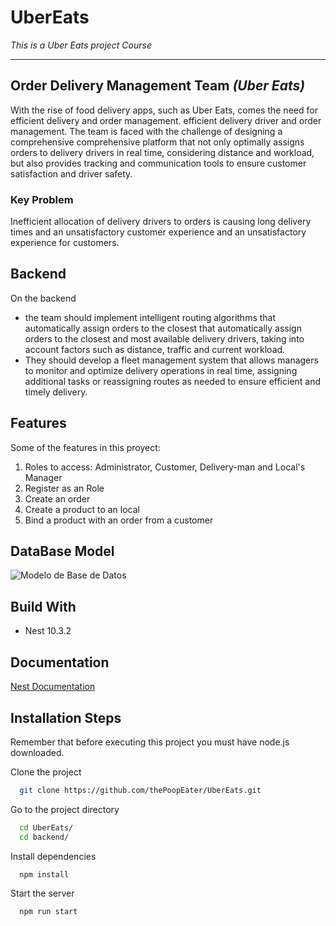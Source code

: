 # UberEats
_This is a Uber Eats project Course_
___________________________________
## Order Delivery Management Team *(Uber Eats)*
With the rise of food delivery apps, such as Uber Eats, comes the need for efficient delivery and order management. 
efficient delivery driver and order management. The team is faced with the challenge of designing a comprehensive 
comprehensive platform that not only optimally assigns orders to delivery drivers in real time, considering distance and workload, but also provides tracking and communication tools to ensure customer satisfaction and driver safety.

### **Key Problem** 
Inefficient allocation of delivery drivers to orders is causing long delivery times and an unsatisfactory customer experience and an unsatisfactory experience for customers.

## Backend
On the backend 
- the team should implement intelligent routing algorithms that automatically assign orders to the closest that automatically assign orders to the closest and most available delivery drivers, taking into account factors such as distance, traffic and current workload.
- They should develop a fleet management system that allows managers to monitor and optimize delivery operations in real time, assigning additional tasks or reassigning routes as needed to ensure efficient and timely delivery.

## Features
Some of the features in this proyect:

1. Roles to access: Administrator, Customer, Delivery-man and Local's Manager
2. Register as an Role
3. Create an order
4. Create a product to an local
5. Bind a product with an order from a customer

## DataBase Model
![Modelo de Base de Datos](https://github.com/thePoopEater/UberEats/assets/106935477/8b853cdd-b270-4047-9eb9-eb9b00a4c31f)

## Build With
- Nest 10.3.2

## Documentation
[Nest Documentation](https://docs.nestjs.com)

## Installation Steps
Remember that before executing this project you must have node.js downloaded.

Clone the project

```bash
  git clone https://github.com/thePoopEater/UberEats.git
```

Go to the project directory

```bash
  cd UberEats/
  cd backend/
```

Install dependencies

```bash
  npm install
```

Start the server

```bash
  npm run start
```

